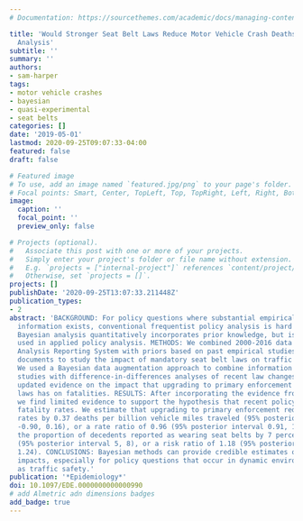 ```yaml
---
# Documentation: https://sourcethemes.com/academic/docs/managing-content/

title: 'Would Stronger Seat Belt Laws Reduce Motor Vehicle Crash Deaths?: A Semi-Bayesian
  Analysis'
subtitle: ''
summary: ''
authors:
- sam-harper
tags:
- motor vehicle crashes
- bayesian
- quasi-experimental
- seat belts
categories: []
date: '2019-05-01'
lastmod: 2020-09-25T09:07:33-04:00
featured: false
draft: false

# Featured image
# To use, add an image named `featured.jpg/png` to your page's folder.
# Focal points: Smart, Center, TopLeft, Top, TopRight, Left, Right, BottomLeft, Bottom, BottomRight.
image:
  caption: ''
  focal_point: ''
  preview_only: false

# Projects (optional).
#   Associate this post with one or more of your projects.
#   Simply enter your project's folder or file name without extension.
#   E.g. `projects = ["internal-project"]` references `content/project/deep-learning/index.md`.
#   Otherwise, set `projects = []`.
projects: []
publishDate: '2020-09-25T13:07:33.211448Z'
publication_types:
- 2
abstract: 'BACKGROUND: For policy questions where substantial empirical background
  information exists, conventional frequentist policy analysis is hard to justify.
  Bayesian analysis quantitatively incorporates prior knowledge, but is not often
  used in applied policy analysis. METHODS: We combined 2000-2016 data from the Fatal
  Analysis Reporting System with priors based on past empirical studies and policy
  documents to study the impact of mandatory seat belt laws on traffic fatalities.
  We used a Bayesian data augmentation approach to combine information from prior
  studies with difference-in-differences analyses of recent law changes to provide
  updated evidence on the impact that upgrading to primary enforcement of seat belt
  laws has on fatalities. RESULTS: After incorporating the evidence from past studies,
  we find limited evidence to support the hypothesis that recent policy upgrades affect
  fatality rates. We estimate that upgrading to primary enforcement reduced fatality
  rates by 0.37 deaths per billion vehicle miles traveled (95% posterior interval
  -0.90, 0.16), or a rate ratio of 0.96 (95% posterior interval 0.91, 1.02), and increased
  the proportion of decedents reported as wearing seat belts by 7 percentage points
  (95% posterior interval 5, 8), or a risk ratio of 1.18 (95% posterior interval 1.13,
  1.24). CONCLUSIONS: Bayesian methods can provide credible estimates of future policy
  impacts, especially for policy questions that occur in dynamic environments, such
  as traffic safety.'
publication: '*Epidemiology*'
doi: 10.1097/EDE.0000000000000990
# add Almetric adn dimensions badges
add_badge: true
---
```

